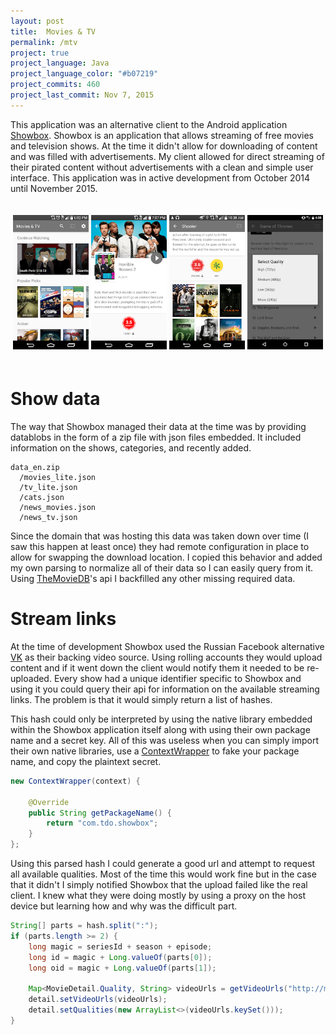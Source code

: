```yaml
---
layout: post
title:  Movies & TV
permalink: /mtv
project: true
project_language: Java
project_language_color: "#b07219"
project_commits: 460
project_last_commit: Nov 7, 2015
---
```


This application was an alternative client to the Android application [Showbox](https://showboxdownloadapps.com/). Showbox is an application that allows streaming of free movies and television shows. At the time it didn't allow for downloading of content and was filled with advertisements. My client allowed for direct streaming of their pirated content without advertisements with a clean and simple user interface. This application was in active development from October 2014 until November 2015.

<p align="center" style="padding-top:20px;padding-bottom:20px;">
  <img src="/assets/mtv/image1.png" width="24%" />
  <img src="/assets/mtv/image2.png" width="24%" />
  <img src="/assets/mtv/image3.png" width="24%" />
  <img src="/assets/mtv/image4.png" width="24%" />
</p>

# Show data
The way that Showbox managed their data at the time was by providing datablobs in the form of a zip file with json files embedded. It included information on the shows, categories, and recently added.
~~~
data_en.zip
  /movies_lite.json
  /tv_lite.json
  /cats.json
  /news_movies.json
  /news_tv.json
~~~

Since the domain that was hosting this data was taken down over time (I saw this happen at least once) they had remote configuration in place to allow for swapping the download location. I copied this behavior and added my own parsing to normalize all of their data so I can easily query from it. Using [TheMovieDB](https://www.themoviedb.org/)'s api I backfilled any other missing required data.

# Stream links
At the time of development Showbox used the Russian Facebook alternative [VK](https://vk.com/) as their backing video source. Using rolling accounts they would upload content and if it went down the client would notify them it needed to be re-uploaded. Every show had a unique identifier specific to Showbox and using it you could query their api for information on the available streaming links. The problem is that it would simply return a list of hashes.

This hash could only be interpreted by using the native library embedded within the Showbox application itself along with using their own package name and a secret key. All of this was useless when you can simply import their own native libraries, use a [ContextWrapper](https://developer.android.com/reference/android/content/ContextWrapper) to fake your package name, and copy the plaintext secret.

~~~ java
new ContextWrapper(context) {

    @Override
    public String getPackageName() {
        return "com.tdo.showbox";
    }
};
~~~

Using this parsed hash I could generate a good url and attempt to request all available qualities. Most of the time this would work fine but in the case that it didn't I simply notified Showbox that the upload failed like the real client. I knew what they were doing mostly by using a proxy on the host device but learning how and why was the difficult part.
~~~ java
String[] parts = hash.split(":");
if (parts.length >= 2) {
    long magic = seriesId + season + episode;
    long id = magic + Long.valueOf(parts[0]);
    long oid = magic + Long.valueOf(parts[1]);

    Map<MovieDetail.Quality, String> videoUrls = getVideoUrls("http://m.vk.com/video" + id + "_" + oid);
    detail.setVideoUrls(videoUrls);
    detail.setQualities(new ArrayList<>(videoUrls.keySet()));
}
~~~
